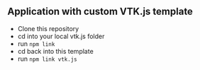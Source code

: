 ## Application with custom VTK.js template

- Clone this repository
- cd into your local vtk.js folder
- run `npm link`
- cd back into this template
- run `npm link vtk.js`